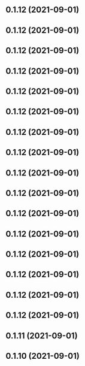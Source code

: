 ## 0.1.12 (2021-09-01)



## 0.1.12 (2021-09-01)



## 0.1.12 (2021-09-01)



## 0.1.12 (2021-09-01)



## 0.1.12 (2021-09-01)



## 0.1.12 (2021-09-01)



## 0.1.12 (2021-09-01)



## 0.1.12 (2021-09-01)



## 0.1.12 (2021-09-01)



## 0.1.12 (2021-09-01)



## 0.1.12 (2021-09-01)



## 0.1.12 (2021-09-01)



## 0.1.12 (2021-09-01)



## 0.1.12 (2021-09-01)



## 0.1.12 (2021-09-01)



## 0.1.12 (2021-09-01)



## 0.1.11 (2021-09-01)



## 0.1.10 (2021-09-01)



